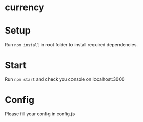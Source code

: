 # currency


# Setup

Run `npm install` in root folder to install required dependencies.

# Start

Run `npm start` and check you console on localhost:3000

# Config

Please fill your config in config.js 